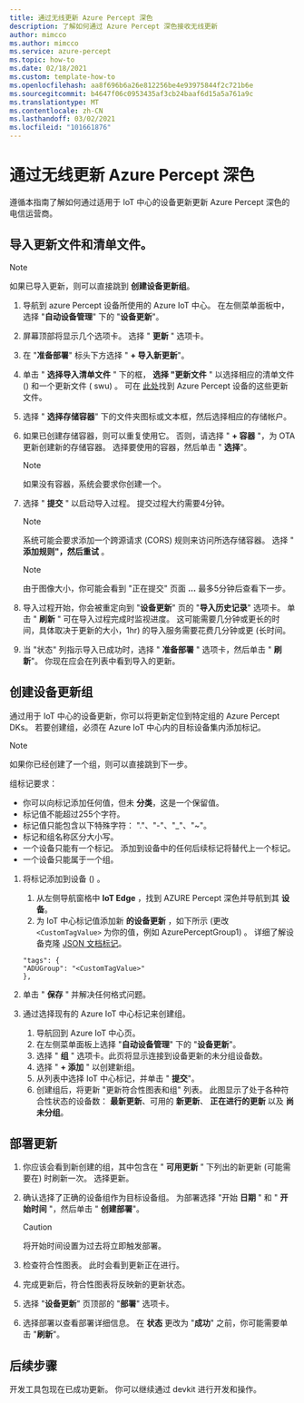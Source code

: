 ```yaml
---
title: 通过无线更新 Azure Percept 深色
description: 了解如何通过 Azure Percept 深色接收无线更新
author: mimcco
ms.author: mimcco
ms.service: azure-percept
ms.topic: how-to
ms.date: 02/18/2021
ms.custom: template-how-to
ms.openlocfilehash: aa8f696b6a26e812256be4e93975844f2c721b6e
ms.sourcegitcommit: b4647f06c0953435af3cb24baaf6d15a5a761a9c
ms.translationtype: MT
ms.contentlocale: zh-CN
ms.lasthandoff: 03/02/2021
ms.locfileid: "101661876"
---
```

# <a name="update-your-azure-percept-dk-over-the-air"></a>通过无线更新 Azure Percept 深色

遵循本指南了解如何通过适用于 IoT 中心的设备更新更新 Azure Percept 深色的电信运营商。

## <a name="import-your-update-file-and-manifest-file"></a>导入更新文件和清单文件。

> [!NOTE]
> 如果已导入更新，则可以直接跳到 **创建设备更新组**。

1. 导航到 azure Percept 设备所使用的 Azure IoT 中心。 在左侧菜单面板中，选择 "**自动设备管理**" 下的 "**设备更新**"。
 
1. 屏幕顶部将显示几个选项卡。 选择 " **更新** " 选项卡。
 
1. 在 "**准备部署**" 标头下方选择 " **+ 导入新更新**"。
 
1. 单击 " **选择导入清单文件** " 下的框， **选择 "更新文件** " 以选择相应的清单文件 () 和一个更新文件 ( swu) 。 可在 [此处](https://go.microsoft.com/fwlink/?linkid=2155625)找到 Azure Percept 设备的这些更新文件。
 
1. 选择 " **选择存储容器**" 下的文件夹图标或文本框，然后选择相应的存储帐户。
 
1. 如果已创建存储容器，则可以重复使用它。 否则，请选择 " **+ 容器** "，为 OTA 更新创建新的存储容器。 选择要使用的容器，然后单击 " **选择**"。
 
    >[!Note]
    >如果没有容器，系统会要求你创建一个。
 
1. 选择 " **提交** " 以启动导入过程。 提交过程大约需要4分钟。
 
    >[!Note]
    >系统可能会要求添加一个跨源请求 (CORS) 规则来访问所选存储容器。 选择 " **添加规则"，然后重试** 。
 
    >[!Note]
    >由于图像大小，你可能会看到 "正在提交" 页面 **...** 最多5分钟后查看下一步。
    
1. 导入过程开始，你会被重定向到 "**设备更新**" 页的 "**导入历史记录**" 选项卡。 单击 " **刷新** " 可在导入过程完成时监视进度。 这可能需要几分钟或更长的时间，具体取决于更新的大小，1hr) 的导入服务需要花费几分钟或更 (长时间。

1. 当 "状态" 列指示导入已成功时，选择 " **准备部署** " 选项卡，然后单击 " **刷新**"。 你现在应会在列表中看到导入的更新。
 
## <a name="create-a-device-update-group"></a>创建设备更新组
通过用于 IoT 中心的设备更新，你可以将更新定位到特定组的 Azure Percept DKs。 若要创建组，必须在 Azure IoT 中心内的目标设备集内添加标记。

> [!NOTE]
> 如果你已经创建了一个组，则可以直接跳到下一步。

组标记要求：
- 你可以向标记添加任何值，但未 **分类**，这是一个保留值。
- 标记值不能超过255个字符。
- 标记值只能包含以下特殊字符： "."、"-"、"_"、"~"。
- 标记和组名称区分大小写。
- 一个设备只能有一个标记。 添加到设备中的任何后续标记将替代上一个标记。
- 一个设备只能属于一个组。

1. 将标记添加到设备 () 。
    1. 从左侧导航窗格中 **IoT Edge** ，找到 AZURE Percept 深色并导航到其 **设备**。
    1. 为 IoT 中心标记值添加新 **的设备更新** ，如下所示 (更改 ```<CustomTagValue>``` 为你的值，例如 AzurePerceptGroup1) 。 详细了解设备克隆 [JSON 文档标记](https://docs.microsoft.com/azure/iot-hub/iot-hub-devguide-device-twins#device-twins)。

    ```
    "tags": {
    "ADUGroup": "<CustomTagValue>"
    },
    ```

 
1. 单击 " **保存** " 并解决任何格式问题。
 
1. 通过选择现有的 Azure IoT 中心标记来创建组。
    1. 导航回到 Azure IoT 中心页。
    1. 在左侧菜单面板上选择 "**自动设备管理**" 下的 "**设备更新**"。
    1. 选择 " **组** " 选项卡。此页将显示连接到设备更新的未分组设备数。
    1. 选择 " **+ 添加** " 以创建新组。
    1. 从列表中选择 IoT 中心标记，并单击 " **提交**"。
    1. 创建组后，将更新 "更新符合性图表和组" 列表。 此图显示了处于各种符合性状态的设备数： **最新更新**、可用的 **新更新**、 **正在进行的更新** 以及 **尚未分组**。
 

## <a name="deploy-an-update"></a>部署更新
1. 你应该会看到新创建的组，其中包含在 " **可用更新** " 下列出的新更新 (可能需要在) 时刷新一次。 选择更新。
 
1. 确认选择了正确的设备组作为目标设备组。 为部署选择 "开始 **日期** " 和 " **开始时间** "，然后单击 " **创建部署**"。 

    >[!CAUTION]
    >将开始时间设置为过去将立即触发部署。
 
1. 检查符合性图表。 此时会看到更新正在进行。
 
1. 完成更新后，符合性图表将反映新的更新状态。
 
1. 选择 "**设备更新**" 页顶部的 "**部署**" 选项卡。
 
1. 选择部署以查看部署详细信息。 在 **状态** 更改为 "**成功**" 之前，你可能需要单击 "**刷新**"。

## <a name="next-steps"></a>后续步骤

开发工具包现在已成功更新。 你可以继续通过 devkit 进行开发和操作。